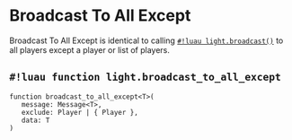 # Broadcast To All Except

Broadcast To All Except is identical to calling
[`#!luau light.broadcast()`](./broadcast.md) to all players except a player or list of players.

## `#!luau function light.broadcast_to_all_except`

```luau title='<!-- server --> <!-- sync -->'
function broadcast_to_all_except<T>(
   message: Message<T>,
   exclude: Player | { Player },
   data: T
)
```
